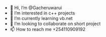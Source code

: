 - 👋 Hi, I’m @Gacheruwarui
- 👀 I’m interested in c++ projects
- 🌱 I’m currently learning vb.net
- 💞️ I’m looking to collaborate on short project
- 📫 How to reach me +254110909192

<!---
Gacheruwarui/Gacheruwarui is a ✨ special ✨ repository because its `README.md` (this file) appears on your GitHub profile.
You can click the Preview link to take a look at your changes.
--->
